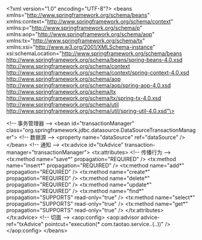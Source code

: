 \<?xml version="1.0" encoding="UTF-8"?\>
\<beans xmlns="http://www.springframework.org/schema/beans"
xmlns:context="http://www.springframework.org/schema/context" xmlns:p="http://www.springframework.org/schema/p"
xmlns:aop="http://www.springframework.org/schema/aop" xmlns:tx="http://www.springframework.org/schema/tx"
xmlns:xsi="http://www.w3.org/2001/XMLSchema-instance"
xsi:schemaLocation="http://www.springframework.org/schema/beans http://www.springframework.org/schema/beans/spring-beans-4.0.xsd
http://www.springframework.org/schema/context http://www.springframework.org/schema/context/spring-context-4.0.xsd
http://www.springframework.org/schema/aop http://www.springframework.org/schema/aop/spring-aop-4.0.xsd http://www.springframework.org/schema/tx http://www.springframework.org/schema/tx/spring-tx-4.0.xsd
http://www.springframework.org/schema/util http://www.springframework.org/schema/util/spring-util-4.0.xsd"\>

\<!-- 事务管理器 --\>
\<bean id="transactionManager"
class="org.springframework.jdbc.datasource.DataSourceTransactionManager"\>
\<!-- 数据源 --\>
\<property name="dataSource" ref="dataSource" /\>
\</bean\>
\<!-- 通知 --\>
\<tx:advice id="txAdvice" transaction-manager="transactionManager"\>
\<tx:attributes\>
\<!-- 传播行为 --\>
\<tx:method name="save*" propagation="REQUIRED" /\>
\<tx:method name="insert*" propagation="REQUIRED" /\>
\<tx:method name="add*" propagation="REQUIRED" /\>
\<tx:method name="create*" propagation="REQUIRED" /\>
\<tx:method name="delete*" propagation="REQUIRED" /\>
\<tx:method name="update*" propagation="REQUIRED" /\>
\<tx:method name="find*" propagation="SUPPORTS" read-only="true" /\>
\<tx:method name="select*" propagation="SUPPORTS" read-only="true" /\>
\<tx:method name="get*" propagation="SUPPORTS" read-only="true" /\>
\</tx:attributes\>
\</tx:advice\>
\<!-- 切面 --\>
\<aop:config\>
\<aop:advisor advice-ref="txAdvice"
pointcut="execution(* com.taotao.service.*.*(..))" /\>
\</aop:config\>
\</beans\>